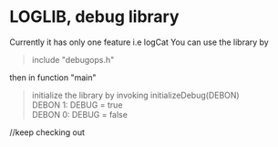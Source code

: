 # LOGLIB, debug library
Currently it has only one feature i.e logCat
You can use the library by
> include "debugops.h"

then in function "main"

> initialize the library by invoking initializeDebug(DEBON)  
> DEBON 1: DEBUG = true  
> DEBON 0: DEBUG = false  

//keep checking out